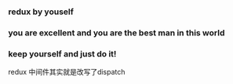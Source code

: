 ### redux by youself

### you are excellent and you are the best man in this world

### keep yourself and just do it!

redux 中间件其实就是改写了dispatch